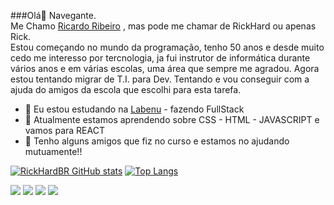 ###Olá👋 Navegante.<br />
Me Chamo [Ricardo Ribeiro](https://github.com/RickHardBR/RickHardBR/edit/main/README.md) , mas pode me chamar de RickHard ou apenas Rick.<br />
Estou  começando no mundo da programação, tenho 50 anos e desde muito cedo me interesso por tercnologia, ja fui instrutor de informática durante vários anos e em várias escolas,
uma área que sempre me agradou. Agora estou tentando migrar de T.I. para Dev.
Tentando e vou conseguir com a ajuda do amigos da escola que escolhi para esta tarefa.
- 🔭 Eu estou estudando na [Labenu](https://www.labenu.com.br/) - fazendo FullStack
- 🌱 Atualmente estamos aprendendo sobre CSS - HTML - JAVASCRIPT e vamos para REACT
- 🤝 Tenho alguns amigos que fiz no curso e estamos no ajudando mutuamente!!


[![RickHardBR GitHub stats](https://github-readme-stats.vercel.app/api?username=RickHardBR&show_icons=true&theme=highcontrast )](https://github.com/RickHardBR/github-readme-stats)
[![Top Langs](https://github-readme-stats.vercel.app/api/top-langs/?username=RickHardBR)](https://github.com/RickHardBR/github-readme-stats)


[<img src="https://img.shields.io/badge/twitter-%231DA1F2.svg?&style=for-the-badge&logo=twitter&logoColor=white" />](https://twitter.com/rickhards)
[<img src="https://img.shields.io/badge/linkedin-%230077B5.svg?&style=for-the-badge&logo=linkedin&logoColor=white" />](https://www.linkedin.com/in/ricardo-rickhardwares/) [<img src = "https://img.shields.io/badge/instagram-%23E4405F.svg?&style=for-the-badge&logo=instagram&logoColor=white">](https://www.instagram.com/rickhardribeiro/) [<img src = "https://img.shields.io/badge/facebook-%231877F2.svg?&style=for-the-badge&logo=facebook&logoColor=white">](https://www.facebook.com/RickHardL)



